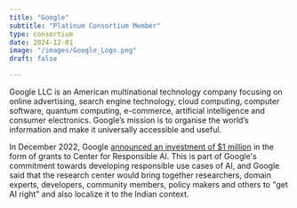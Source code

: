 ```yaml
---
title: "Google"
subtitle: "Platinum Consortium Member"
type: consortium
date: 2024-12-01
image: "/images/Google_Logo.png"
draft: false

---
```


Google LLC is an American multinational technology company focusing on online advertising, search engine technology, cloud computing, computer software, quantum computing, e-commerce, artificial intelligence and consumer electronics. Google’s mission is to organise the world’s information and make it universally accessible and useful.

In December 2022, Google [announced an investment of $1 million](https://www.iitm.ac.in/happenings/press-releases-and-coverages/google-grants-1-million-iit-madras-ai-research-centre) in the form of grants to Center for Responsible AI. This is part of Google's commitment towards developing responsible use cases of AI, and Google said that the research center would bring together researchers, domain experts, developers, community members, policy makers and others to "get AI right" and also localize it to the Indian context.
